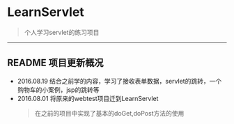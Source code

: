# LearnServlet
 > 个人学习servlet的练习项目

---

## README 项目更新概况
- 2016.08.19 结合之前学的内容，学习了接收表单数据，servlet的跳转，一个购物车的小案例，jsp的跳转等
 - 2016.08.01 将原来的webtest项目迁到LearnServlet
   > 在之前的项目中实现了基本的doGet,doPost方法的使用